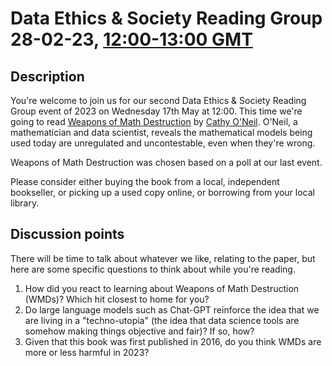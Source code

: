 # Data Ethics & Society Reading Group 28-02-23, [12:00-13:00 GMT](https://www.timeanddate.com/worldclock/fixedtime.html?msg=Bad+Data&iso=20230228T12&p1=136&ah=1)

## Description

You're welcome to join us for our second Data Ethics & Society Reading Group event of 2023 on Wednesday 17th May at 12:00. This time we're going to read [Weapons of Math Destruction](https://www.goodreads.com/book/show/28186015-weapons-of-math-destruction) by [Cathy O'Neil](https://en.wikipedia.org/wiki/Cathy_O'Neil). O'Neil, a mathematician and data scientist, reveals the mathematical models being used today are unregulated and uncontestable, even when they're wrong.

Weapons of Math Destruction was chosen based on a poll at our last event.

Please consider either buying the book from a local, independent bookseller, or picking up a used copy online, or borrowing from your local library.

## Discussion points

There will be time to talk about whatever we like, relating to the paper, but here are some specific questions to think about while you're reading.

1. How did you react to learning about Weapons of Math Destruction (WMDs)? Which hit closest to home for you?
2. Do large language models such as Chat-GPT reinforce the idea that we are living in a "techno-utopia" (the idea that data science tools are somehow making things objective and fair)? If so, how?
3. Given that this book was first published in 2016, do you think WMDs are more or less harmful in 2023?

<!--

## Meeting notes

### Who came
Number of people: 24

-->
